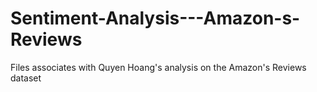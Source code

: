 # Sentiment-Analysis---Amazon-s-Reviews
Files associates with Quyen Hoang's analysis on the Amazon's Reviews dataset

